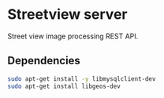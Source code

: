 # Streetview server

Street view image processing REST API.

## Dependencies

```bash
sudo apt-get install -y libmysqlclient-dev
sudo apt-get install libgeos-dev
```

